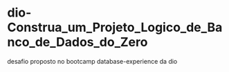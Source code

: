 # dio-Construa_um_Projeto_Logico_de_Banco_de_Dados_do_Zero
desafio proposto no bootcamp database-experience da dio

